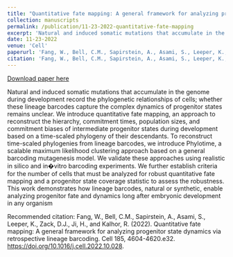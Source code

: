 ```yaml
---
title: "Quantitative fate mapping: A general framework for analyzing progenitor state dynamics via retrospective lineage barcoding"
collection: manuscripts
permalink: /publication/11-23-2022-quantitative-fate-mapping
excerpt: 'Natural and induced somatic mutations that accumulate in the genome during development record the phylogenetic relationships of cells; whether these lineage barcodes capture the complex dynamics of progenitor states remains unclear. We introduce quantitative fate mapping, an approach to reconstruct the hierarchy, commitment times, population sizes, and commitment biases of intermediate progenitor states during development based on a time-scaled phylogeny of their descendants. To reconstruct time-scaled phylogenies from lineage barcodes, we introduce Phylotime, a scalable maximum likelihood clustering approach based on a general barcoding mutagenesis model. We validate these approaches using realistic in silico and in�vitro barcoding experiments. We further establish criteria for the number of cells that must be analyzed for robust quantitative fate mapping and a progenitor state coverage statistic to assess the robustness. This work demonstrates how lineage barcodes, natural or synthetic, enable analyzing progenitor fate and dynamics long after embryonic development in any organism'
date: 11-23-2022
venue: 'Cell'
paperurl: 'Fang, W., Bell, C.M., Sapirstein, A., Asami, S., Leeper, K., Zack, D.J., Ji, H., and Kalhor, R. (2022). Quantitative fate mapping: A general framework for analyzing progenitor state dynamics via retrospective lineage barcoding. Cell 185, 4604-4620.e32. https://doi.org/10.1016/j.cell.2022.10.028.'
citation: 'Fang, W., Bell, C.M., Sapirstein, A., Asami, S., Leeper, K., Zack, D.J., Ji, H., and Kalhor, R. (2022). Quantitative fate mapping: A general framework for analyzing progenitor state dynamics via retrospective lineage barcoding. Cell 185, 4604-4620.e32. https://doi.org/10.1016/j.cell.2022.10.028.'
---
```


<a href='Fang, W., Bell, C.M., Sapirstein, A., Asami, S., Leeper, K., Zack, D.J., Ji, H., and Kalhor, R. (2022). Quantitative fate mapping: A general framework for analyzing progenitor state dynamics via retrospective lineage barcoding. Cell 185, 4604-4620.e32. https://doi.org/10.1016/j.cell.2022.10.028.'>Download paper here</a>

Natural and induced somatic mutations that accumulate in the genome during development record the phylogenetic relationships of cells; whether these lineage barcodes capture the complex dynamics of progenitor states remains unclear. We introduce quantitative fate mapping, an approach to reconstruct the hierarchy, commitment times, population sizes, and commitment biases of intermediate progenitor states during development based on a time-scaled phylogeny of their descendants. To reconstruct time-scaled phylogenies from lineage barcodes, we introduce Phylotime, a scalable maximum likelihood clustering approach based on a general barcoding mutagenesis model. We validate these approaches using realistic in silico and in�vitro barcoding experiments. We further establish criteria for the number of cells that must be analyzed for robust quantitative fate mapping and a progenitor state coverage statistic to assess the robustness. This work demonstrates how lineage barcodes, natural or synthetic, enable analyzing progenitor fate and dynamics long after embryonic development in any organism

Recommended citation: Fang, W., Bell, C.M., Sapirstein, A., Asami, S., Leeper, K., Zack, D.J., Ji, H., and Kalhor, R. (2022). Quantitative fate mapping: A general framework for analyzing progenitor state dynamics via retrospective lineage barcoding. Cell 185, 4604-4620.e32. https://doi.org/10.1016/j.cell.2022.10.028.